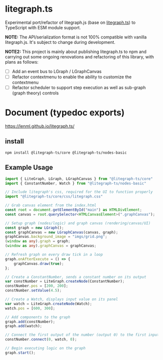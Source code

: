 # litegraph.ts

Experimental port/refactor of litegraph.js (base on [litegraph.ts](https://github.com/space-nuko/litegraph.ts)) to TypeScript with ESM module support.

**NOTE:** The API/serialization format is not 100% compatible with vanilla litegraph.js. It's subject to change during development.

**NOTE2:** This project is mainly about publishing litegraph.ts to npm and carrying out some ongoing renovations and refactoring of this library, with plans as follows:
- [ ] Add an event bus to LGraph / LGraphCanvas
- [ ] Refactor contextmenu to enable the ability to customize the contextmenu
- [ ] Refactor scheduler to support step execution as well as sub-graph (graph theory) controls

# Document (typedoc exports)
https://lenml.github.io/litegraph.ts/

## install

```
npm install @litegraph-ts/core @litegraph-ts/nodes-basic
```

## Example Usage

``` typescript
import { LiteGraph, LGraph, LGraphCanvas } from "@litegraph-ts/core"
import { ConstantNumber, Watch } from "@litegraph-ts/nodes-basic"

// Include litegraph's css, required for the UI to function properly
import "@litegraph-ts/core/css/litegraph.css"

// Grab canvas element from the index.html
const root = document.getElementById("main") as HTMLDivElement;
const canvas = root.querySelector<HTMLCanvasElement>(".graphCanvas");

// Setup graph (nodes/logic) and graph canvas (rendering/canvas/UI)
const graph = new LGraph();
const graphCanvas = new LGraphCanvas(canvas, graph);
graphCanvas.background_image = "imgs/grid.png";
(window as any).graph = graph;
(window as any).graphCanvas = graphCanvas;

// Refresh graph on every draw tick in a loop
graph.onAfterExecute = () => {
    graphCanvas.draw(true);
};

// Create a ConstantNumber, sends a constant number on its output
var constNumber = LiteGraph.createNode(ConstantNumber);
constNumber.pos = [200, 200];
constNumber.setValue(4.5);

// Create a Watch, displays input value on its panel
var watch = LiteGraph.createNode(Watch);
watch.pos = [600, 300];

// Add components to the graph
graph.add(constNumber);
graph.add(watch);

// Connect the first output of the number (output 0) to the first input of the watch (input 0)
constNumber.connect(0, watch, 0);

// Begin executing logic on the graph
graph.start();
```
